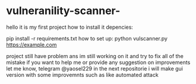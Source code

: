 # vulneranility-scanner-
hello it is my first project 
how to install it depencies: 

pip install -r requirements.txt
how to set up: 
python vulscanner.py https://example.com

project still have problem ans im still working on it and try to fix all of the mistake 
if you want to help me or provide any suggestion on improvements let me know, telegram @yaosel229
in the next repositorie i will make gui version with some improvemnts such as like automated attack 
